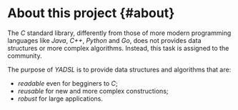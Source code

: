 # About this project {#about}

The *C* standard library, differently from those of more modern programming languages like *Java*, *C++*, *Python* and *Go*,
does not provides data structures or more complex algorithms. Instead, this task is assigned to the community.

The purpose of *YADSL* is to provide data structures and algorithms that are:

* *readable* even for begginers to *C*;
* *reusable* for new and more complex constructions;
* *robust* for large applications.